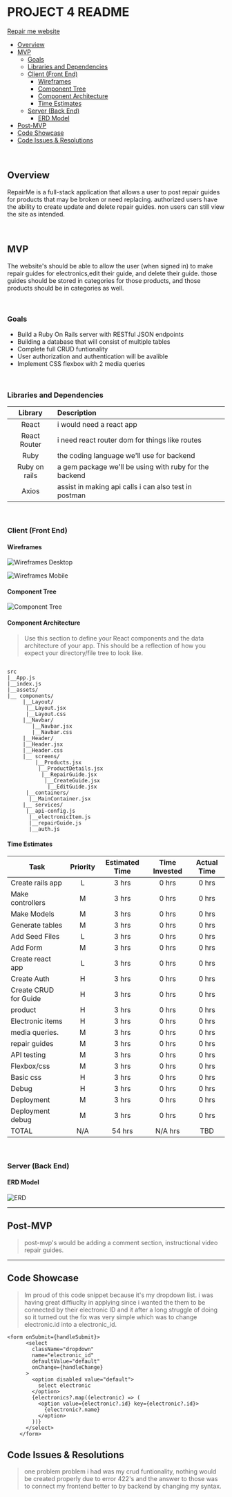 


# PROJECT 4 README
[Repair me website](https://relaxed-nobel-ad20d2.netlify.app/)


- [Overview](#overview)
- [MVP](#mvp)
  - [Goals](#goals)
  - [Libraries and Dependencies](#libraries-and-dependencies)
  - [Client (Front End)](#client-front-end)
    - [Wireframes](#wireframes)
    - [Component Tree](#component-tree)
    - [Component Architecture](#component-architecture)
    - [Time Estimates](#time-estimates)
  - [Server (Back End)](#server-back-end)
    - [ERD Model](#erd-model)
- [Post-MVP](#post-mvp)
- [Code Showcase](#code-showcase)
- [Code Issues & Resolutions](#code-issues--resolutions)

<br>

## Overview
 RepairMe is a full-stack application that allows a user to post repair guides for products that may be broken or need replacing. 
 authorized users have the ability to create update and delete repair guides. non users can still view the site as intended.

<br>

## MVP

The website's should be able to allow the user (when signed in) to make repair guides for electronics,edit their guide, and delete their guide. those guides should be stored in categories for those products, and those products should be in categories as well.

<br>

### Goals

- Build a Ruby On Rails server with RESTful JSON endpoints
- Building a database that will consist of multiple tables
- Complete full CRUD funtionality
- User authorization and authentication will be avalible
- Implement CSS flexbox with 2 media queries

<br>

### Libraries and Dependencies



|     Library      | Description                                |
| :--------------: | :----------------------------------------- |
|      React       |  i would need a react app|
|   React Router   |  i need react router dom for things like routes|
|      Ruby        | the coding language we'll use for backend |
|   Ruby on rails  | a gem package we'll be using with ruby for the backend|
|       Axios      | assist in making api calls i can also test in postman |

<br>

### Client (Front End)

#### Wireframes



![Wireframes Desktop](https://i.imgur.com/RvC8jwx.png) 


![Wireframes Mobile](https://i.imgur.com/HpMLt0k.png "Wireframes Mobile")


#### Component Tree

![Component Tree](https://i.imgur.com/CEmTjaW.png)

#### Component Architecture

> Use this section to define your React components and the data architecture of your app. This should be a reflection of how you expect your directory/file tree to look like. 

``` structure

src
|__App.js
|__index.js
|__assets/
|__ components/   
     |__Layout/
      |__Layout.jsx
      |__Layout.css
     |__Navbar/
        |__Navbar.jsx
        |__Navbar.css
     |__Header/
     |__Header.jsx
     |__Header.css
     |__ screens/
         |__Products.jsx
          |__ProductDetails.jsx
           |__RepairGuide.jsx
            |__CreateGuide.jsx
             |__EditGuide.jsx
      |__containers/
       |__MainContainer.jsx
     |__ services/
      |__api-config.js
       |__electronicItem.js
       |__repairGuide.js
       |__auth.js

```

#### Time Estimates



| Task                | Priority | Estimated Time | Time Invested | Actual Time |
| ------------------- | :------: | :------------: | :-----------: | :---------: |
|   Create rails app  |    L     |     3 hrs      |      0 hrs    |    0 hrs    |
|   Make controllers  |    M     |     3 hrs      |    0 hrs      |    0 hrs    |
|    Make Models      |    M     |     3 hrs      |    0 hrs      |    0 hrs    |
|  Generate tables    |    M     |     3 hrs      |    0 hrs      |    0 hrs    |
|    Add Seed Files   |    L     |     3 hrs      |    0 hrs      |    0 hrs    |
|      Add Form       |    M     |     3 hrs      |     0  hrs    |    0 hrs    |
|   Create react app  |    L     |     3 hrs      |     0  hrs    |    0 hrs    |
|      Create Auth    |    H     |     3 hrs      |     0 hrs     |    0 hrs    |
|Create CRUD for Guide|    H     |     3 hrs      |     0 hrs     |    0 hrs    |
|product              |    H     |     3 hrs      |     0 hrs     |    0 hrs    |
|Electronic items     |    H     |     3 hrs      |     0 hrs     |    0 hrs    |
|media queries.       |    M     |     3 hrs      |     0 hrs     |    0 hrs    |
| repair guides       |    M     |     3 hrs      |     0 hrs     |    0 hrs    |
|      API testing    |    M     |     3 hrs      |     0 hrs     |    0 hrs    |
|Flexbox/css          |    M     |     3 hrs      |     0 hrs     |    0 hrs    |
|Basic css            |    H     |     3 hrs      |     0 hrs     |    0 hrs    |
|      Debug          |    H     |     3 hrs      |     0 hrs     |    0 hrs    |
|      Deployment     |    M     |     3 hrs      |     0 hrs     |    0 hrs    |
|  Deployment debug   |    M     |     3 hrs      |     0 hrs     |    0 hrs    |
| TOTAL               |    N/A   |     54 hrs      |    N/A hrs    |     TBD     |



<br>

### Server (Back End)

#### ERD Model



![ERD](https://i.imgur.com/jT9IWp6.png)
<br>

***

## Post-MVP

> post-mvp's would be adding a comment section, instructional video repair guides.

***

## Code Showcase

> Im proud of this code snippet because it's my dropdown list. i was having great diffiuclty in applying since i wanted the them to be connected by their electronic ID and it after a long struggle of doing so it turned out the fix was very simple which was to change electronic.id  into a electronic_id.


  ```
  <form onSubmit={handleSubmit}>
        <select
          className="dropdown"
          name="electronic_id"
          defaultValue="default"
          onChange={handleChange}
        >
          <option disabled value="default">
            select electronic
          </option>
          {electronics?.map((electronic) => (
            <option value={electronic?.id} key={electronic?.id}>
              {electronic?.name}
            </option>
          ))}
        </select>
      </form>
  ```
## Code Issues & Resolutions

> one problem problem i had was my crud funtionality, nothing would be created properly due to error 422's and the answer to those was to connect my frontend better to by backend by changing my syntax. 
